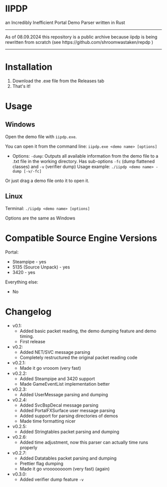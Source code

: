 # IIPDP
an Incredibly Inefficient Portal Demo Parser written in Rust

<hr>
As of 08.09.2024 this repository is a public archive because iipdp is being rewritten from scratch (see https://github.com/shroomwastaken/repdp )
<hr>

# Installation
1. Download the .exe file from the Releases tab
2. That's it!

# Usage
## Windows
Open the demo file with `iipdp.exe`. 

You can open it from the command line:
`iipdp.exe <demo name> [options]`

- Options:
`-dump`: Outputs all available information from the demo file to a .txt file in the working directory. Has sub-options `-fc` (dump flattened classes) and `-v` (verifier dump)
Usage example: `./iipdp <demo name> -dump [-v/-fc]`

Or just drag a demo file onto it to open it.

## Linux
Terminal: `./iipdp <demo name> [options]`

Options are the same as Windows

# Compatible Source Engine Versions
Portal:
* Steampipe - yes
* 5135 (Source Unpack) - yes
* 3420 - yes

Everything else:
* No
# Changelog
- v0.1:
    * Added basic packet reading, the demo dumping feature and demo timing.
    * First release
- v0.2:
    * Added NET/SVC message parsing
    * Completely restructured the original packet reading code
- v0.2.1:
    * Made it go vrooom (very fast)
- v0.2.2:
    * Added Steampipe and 3420 support
    * Made GameEventList implementation better
- v0.2.3:
    * Added UserMessage parsing and dumping
- v0.2.4:
    * Added SvcBspDecal message parsing
    * Added PortalFXSurface user message parsing
    * Added support for parsing directories of demos
    * Made time formatting nicer
- v0.2.5:
    * Added Stringtables packet parsing and dumping
- v0.2.6:
    * Added time adjustment, now this parser can actually time runs properly
- v0.2.7:
    * Added Datatables packet parsing and dumping
    * Prettier flag dumping
    * Made it go vroooooooom (very fast) (again)
- v0.3.0:
	* Added verifier dump feature `-v`

